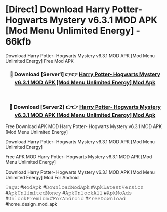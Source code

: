 # [Direct] Download Harry Potter- Hogwarts Mystery v6.3.1 MOD APK [Mod Menu Unlimited Energy] - 66kfb
Download Harry Potter- Hogwarts Mystery v6.3.1 MOD APK [Mod Menu Unlimited Energy] Free Mod APK

<div align="center">
<h3>🔴 Download [Server1] 👉👉 <a href="https://apk-comot.site?title=Harry_Potter-_Hogwarts_Mystery_v6.3.1_MOD_APK_[Mod_Menu_Unlimited_Energy]">Harry Potter- Hogwarts Mystery v6.3.1 MOD APK [Mod Menu Unlimited Energy] Mod Apk</a></h3><br>

<h3>🔴 Download [Server2] 👉👉 <a href="https://apk-comot.site?title=Harry_Potter-_Hogwarts_Mystery_v6.3.1_MOD_APK_[Mod_Menu_Unlimited_Energy]">Harry Potter- Hogwarts Mystery v6.3.1 MOD APK [Mod Menu Unlimited Energy] Mod Apk</a></h3>
</div>


Free Download APK MOD Harry Potter- Hogwarts Mystery v6.3.1 MOD APK [Mod Menu Unlimited Energy]

Download Harry Potter- Hogwarts Mystery v6.3.1 MOD APK [Mod Menu Unlimited Energy] 

Free APK MOD Harry Potter- Hogwarts Mystery v6.3.1 MOD APK [Mod Menu Unlimited Energy] 

Download Harry Potter- Hogwarts Mystery v6.3.1 MOD APK [Mod Menu Unlimited Energy] Mod For Android

𝚃𝚊𝚐𝚜: #𝙼𝚘𝚍𝙰𝚙𝚔 #𝙳𝚘𝚠𝚗𝚕𝚘𝚊𝚍𝙼𝚘𝚍𝙰𝚙𝚔 #𝙰𝚙𝚔𝙻𝚊𝚝𝚎𝚜𝚝𝚅𝚎𝚛𝚜𝚒𝚘𝚗 #𝙰𝚙𝚔𝚄𝚗𝚕𝚒𝚖𝚒𝚝𝚎𝚍𝙼𝚘𝚗𝚎𝚢 #𝙰𝚙𝚔𝚄𝚗𝚕𝚘𝚌𝚔𝙰𝚕𝚕 #𝙰𝚙𝚔𝙽𝚘𝙰𝚍𝚜 #𝚄𝚗𝚕𝚘𝚌𝚔𝙿𝚛𝚎𝚖𝚒𝚞𝚖 #𝙵𝚘𝚛𝙰𝚗𝚍𝚛𝚘𝚒𝚍 #𝙵𝚛𝚎𝚎𝙳𝚘𝚠𝚗𝚕𝚘𝚊𝚍 #home_design_mod_apk